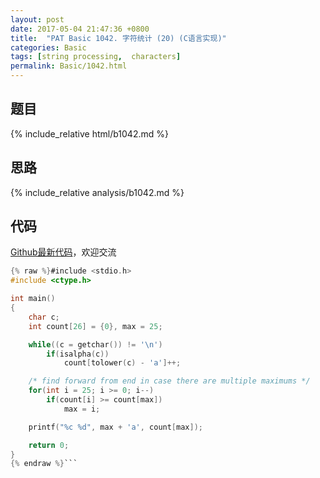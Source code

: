 ```yaml
---
layout: post
date: 2017-05-04 21:47:36 +0800
title:  "PAT Basic 1042. 字符统计 (20) (C语言实现)"
categories: Basic
tags: [string processing,  characters]
permalink: Basic/1042.html
---
```


## 题目

{% include_relative html/b1042.md %}

## 思路

{% include_relative analysis/b1042.md %}

## 代码

[Github最新代码](https://github.com/OliverLew/PAT/blob/master/PATBasic/1042.c)，欢迎交流

```c
{% raw %}#include <stdio.h>
#include <ctype.h>

int main()
{
    char c;
    int count[26] = {0}, max = 25;

    while((c = getchar()) != '\n')
        if(isalpha(c))
            count[tolower(c) - 'a']++;

    /* find forward from end in case there are multiple maximums */
    for(int i = 25; i >= 0; i--)
        if(count[i] >= count[max])
            max = i;

    printf("%c %d", max + 'a', count[max]);

    return 0;
}
{% endraw %}```
